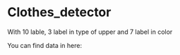 # Clothes_detector
With 10 lable, 3 label in type of upper and 7 label in color


You can find data in here: 
